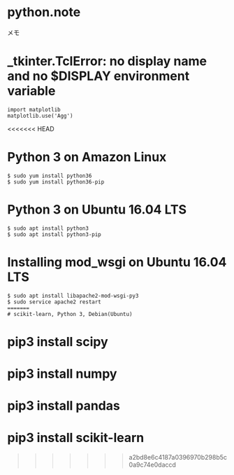 # python.note  

メモ

# _tkinter.TclError: no display name and no $DISPLAY environment variable

```
import matplotlib
matplotlib.use('Agg')
```

<<<<<<< HEAD
# Python 3 on Amazon Linux

```
$ sudo yum install python36
$ sudo yum install python36-pip
```

# Python 3 on Ubuntu 16.04 LTS

```
$ sudo apt install python3
$ sudo apt install python3-pip
```

# Installing mod_wsgi on Ubuntu 16.04 LTS ######################

```
$ sudo apt install libapache2-mod-wsgi-py3
$ sudo service apache2 restart
=======
# scikit-learn, Python 3, Debian(Ubuntu)

```
# pip3 install scipy
# pip3 install numpy
# pip3 install pandas
# pip3 install scikit-learn
>>>>>>> a2bd8e6c4187a0396970b298b5c0a9c74e0daccd
```
